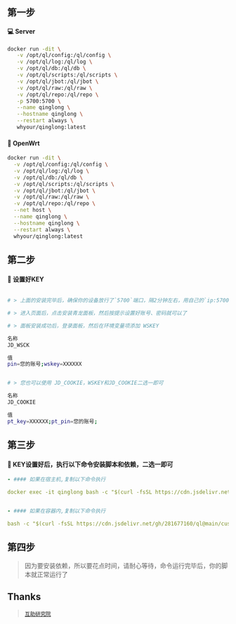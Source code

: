 ## 第一步

#### 💻 Server

```sh
docker run -dit \
   -v /opt/ql/config:/ql/config \
   -v /opt/ql/log:/ql/log \
   -v /opt/ql/db:/ql/db \
   -v /opt/ql/scripts:/ql/scripts \
   -v /opt/ql/jbot:/ql/jbot \
   -v /opt/ql/raw:/ql/raw \
   -v /opt/ql/repo:/ql/repo \
   -p 5700:5700 \
   --name qinglong \
   --hostname qinglong \
   --restart always \
   whyour/qinglong:latest
```

#### 🚀 OpenWrt

```sh
docker run -dit \
  -v /opt/ql/config:/ql/config \
  -v /opt/ql/log:/ql/log \
  -v /opt/ql/db:/ql/db \
  -v /opt/ql/scripts:/ql/scripts \
  -v /opt/ql/jbot:/ql/jbot \
  -v /opt/ql/raw:/ql/raw \
  -v /opt/ql/repo:/ql/repo \
  --net host \
  --name qinglong \
  --hostname qinglong \
  --restart always \
  whyour/qinglong:latest
```

## 第二步

#### 🚩 设置好KEY
```sh

# > 上面的安装完毕后，确保你的设备放行了`5700`端口，隔2分钟左右，用自己的`ip:5700`进入页面

# > 进入页面后，点击安装青龙面板，然后按提示设置好账号、密码就可以了

# > 面板安装成功后，登录面板，然后在环境变量项添加 WSKEY

名称
JD_WSCK

值
pin=您的账号;wskey=XXXXXX
```

```sh

# > 您也可以使用 JD_COOKIE，WSKEY和JD_COOKIE二选一即可

名称
JD_COOKIE

值
pt_key=XXXXXX;pt_pin=您的账号;
```

## 第三步

#### 🎉 KEY设置好后，执行以下命令安装脚本和依赖，二选一即可


```yml
- #### 如果在宿主机,复制以下命令执行

docker exec -it qinglong bash -c "$(curl -fsSL https://cdn.jsdelivr.net/gh/281677160/ql@main/custom.sh)"


- #### 如果在容器内,复制以下命令执行

bash -c "$(curl -fsSL https://cdn.jsdelivr.net/gh/281677160/ql@main/custom.sh)"
```

## 第四步

> 因为要安装依赖，所以要花点时间，请耐心等待，命令运行完毕后，你的脚本就正常运行了


## Thanks

> [`互助研究院`](https://t.me/update_help)
